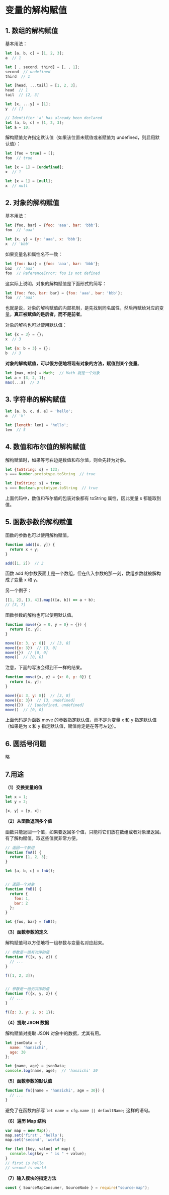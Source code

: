 # 变量的解构赋值

## 1. 数组的解构赋值

基本用法：

```javascript
let [a, b, c] = [1, 2, 3];
a  // 1

let [ , second, third] = [, , 1];
second  // undefined
third  // 1

let [head, ...tail] = [1, 2, 3];
head  // 1
tail  // [2, 3]

let [x, ...y] = [1];
y  // []

// Identifier 'a' has already been declared
let [a, b, c] = [1, 2, 3];
let a = 10;
```

解构赋值允许指定默认值（如果该位置未赋值或者赋值为 undefined，则启用默认值）：

```javascript
let [foo = true] = [];
foo  // true

let [x = 1] = [undefined];
x  // 1

let [x = 1] = [null];
x  // null
```

## 2. 对象的解构赋值

基本用法：

```javascript
let {foo, bar} = {foo: 'aaa', bar: 'bbb'};
foo  // 'aaa'

let {x, y} = {y: 'aaa', x: 'bbb'};
x  // 'bbb'
```

如果变量名和属性名不一致：

```javascript
let {foo: baz} = {foo: 'aaa', bar: 'bbb'};
baz  // 'aaa'
foo  // ReferenceError: foo is not defined
```

这实际上说明，对象的解构赋值是下面形式的简写：

```javascript
let {foo: foo, bar: bar} = {foo: 'aaa', bar: 'bbb'};
foo  // 'aaa'
```

也就是说，对象的解构赋值的内部机制，是先找到同名属性，然后再赋给对应的变量。**真正被赋值的是后者，而不是前者**。

对象的解构也可以使用默认值：

```javascript
let {x = 3} = {};
x  // 3

let {a: b = 3} = {};
b  // 3
```

**对象的解构赋值，可以很方便地将现有对象的方法，赋值到某个变量**。

```javascript
let {max, min} = Math;  // Math 就是一个对象
let a = [3, 2, 1];
max(...a)  // 3
```

## 3. 字符串的解构赋值

```javascript
let [a, b, c, d, e] = 'hello';
a  // 'h'

let {length: len} = 'hello';
len  // 5
```

## 4. 数值和布尔值的解构赋值

解构赋值时，如果等号右边是数值和布尔值，则会先转为对象。

```javascript
let {toString: s} = 123;
s === Number.prototype.toString  // true

let {toString: s} = true;
s === Boolean.prototype.toString  // true
```

上面代码中，数值和布尔值的包装对象都有 toString 属性，因此变量 s 都能取到值。


## 5. 函数参数的解构赋值

函数的参数也可以使用解构赋值。

```javascript
function add([x, y]) {
  return x + y;
}

add([1, 2])  // 3
```

函数 add 的参数表面上是一个数组，但在传入参数的那一刻，数组参数就被解构成了变量 x 和 y。

另一个例子：

```javascript
[[1, 2], [3, 4]].map(([a, b]) => a + b);
// [3, 7]
```

函数参数的解构也可以使用默认值。

```javascript
function move({x = 0, y = 0} = {}) {
  return [x, y];
}

move({x: 3, y: 8})  // [3, 8]
move({x: 3})  // [3, 0]
move({})  // [0, 0]
move()  // [0, 0]
```

注意，下面的写法会得到不一样的结果。

```javascript
function move({x, y} = {x: 0, y: 0}) {
  return [x, y];
}

move({x: 3, y: 8})  // [3, 8]
move({x: 3})  // [3, undefined]
move({})  // [undefined, undefined]
move()  // [0, 0]
```

上面代码是为函数 move 的参数指定默认值，而不是为变量 x 和 y 指定默认值（如果是为 x 和 y 指定默认值，赋值肯定是在等号左边）。

## 6. 圆括号问题

略

## 7.用途

**（1）交换变量的值**

```javascript
let x = 1;
let y = 2;

[x, y] = [y, x];
```

**（2）从函数返回多个值**

函数只能返回一个值，如果要返回多个值，只能将它们放在数组或者对象里返回。有了解构赋值，取这些值就非常方便。

```javascript
// 返回一个数组
function fnA() {
  return [1, 2, 3];
}

let [a, b, c] = fnA();


// 返回一个对象
function fnB() {
  return {
    foo: 1,
    bar: 2
  };
}

let {foo, bar} = fnB();
```

**（3）函数参数的定义**

解构赋值可以方便地将一组参数与变量名对应起来。

```javascript
// 参数是一组有次序的值
function f([x, y, z]) {
  // ...
}

f([1, 2, 3]);


// 参数是一组无次序的值
function f({x, y, z}) {
  // ...
}

f({z: 3, y: 2, x: 1});
```

**（4）提取 JSON 数据**

解构赋值对提取 JSON 对象中的数据，尤其有用。

```javascript
let jsonData = {
  name: 'hanzichi',
  age: 30
};

let {name, age} = jsonData;
console.log(name, age);  // 'hanzichi' 30
```

**（5）函数参数的默认值**

```javascript
function fn({name = 'hanzichi', age = 30}) {
  // ...
}
```

避免了在函数内部写 `let name = cfg.name || defaultName;` 这样的语句。

**（6）遍历 Map 结构**

```javascript
var map = new Map();
map.set('first', 'hello');
map.set('second', 'world');

for (let [key, value] of map) {
  console.log(key + " is " + value);
}
// first is hello
// second is world
```

**（7）输入模块的指定方法**

```javascript
const { SourceMapConsumer, SourceNode } = require("source-map");
```

